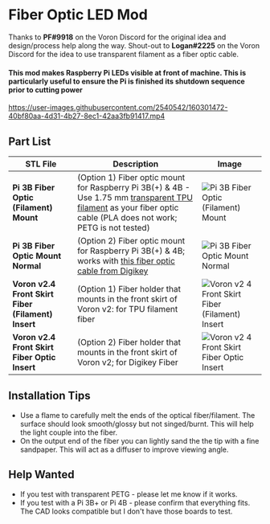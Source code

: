 # Fiber Optic LED Mod

Thanks to **PF#9918** on the Voron Discord for the original idea and design/process help along the way. 
Shout-out to **Logan#2225** on the Voron Discord for the idea to use transparent filament as a fiber optic cable.

#### This mod makes Raspberry Pi LEDs visible at front of machine.  This is particularly useful to ensure the Pi is finished its shutdown sequence prior to cutting power

https://user-images.githubusercontent.com/2540542/160301472-40bf80aa-4d31-4b27-8ec1-42aa3fb91417.mp4

## Part List
| STL File | Description | Image |
| --- | --- | --- |
| **Pi 3B Fiber Optic (Filament) Mount** | (Option 1) Fiber optic mount for Raspberry Pi 3B(+) & 4B - Use 1.75 mm [transparent TPU filament](https://www.amazon.ca/SainSmart-Flexible-Printing-Filament-Dimensional/dp/B00TI3JUWO) as your fiber optic cable (PLA does not work; PETG is not tested) | ![Pi 3B Fiber Optic (Filament) Mount](https://user-images.githubusercontent.com/2540542/160407918-8cb7a257-38bb-4d65-8b85-656e7d282615.jpg) |
| **Pi 3B Fiber Optic Mount Normal** | (Option 2) Fiber optic mount for Raspberry Pi 3B(+) & 4B; works with [this fiber optic cable from Digikey](https://www.digikey.ca/en/products/detail/industrial-fiber-optics/IF-C-E1000/356536) | ![Pi 3B Fiber Optic Mount Normal](https://user-images.githubusercontent.com/2540542/160301752-9d2c598a-7a3c-4dd7-bb3d-7071755d836e.jpg) |
| **Voron v2.4 Front Skirt Fiber (Filament) Insert** | (Option 1) Fiber holder that mounts in the front skirt of Voron v2: for TPU filament fiber| ![Voron v2 4 Front Skirt Fiber (Filament) Insert](https://user-images.githubusercontent.com/2540542/160408020-214cc23d-7884-45b4-b743-5efb22091f68.jpg) |
| **Voron v2.4 Front Skirt Fiber Optic Insert** | (Option 2) Fiber holder that mounts in the front skirt of Voron v2; for Digikey Fiber| ![Voron v2 4 Front Skirt Fiber Optic Insert](https://user-images.githubusercontent.com/2540542/160301779-df3b16f0-783c-4b96-9b97-3c9c18a715c4.jpg) |

## Installation Tips
* Use a flame to carefully melt the ends of the optical fiber/filament.  The surface should look smooth/glossy but not singed/burnt.  This will help the light couple into the fiber.
* On the output end of the fiber you can lightly sand the the tip with a fine sandpaper.  This will act as a diffuser to improve viewing angle.

## Help Wanted
* If you test with transparent PETG - please let me know if it works.
* If you test with a Pi 3B+ or Pi 4B - please confirm that everything fits.  The CAD looks compatible but I don't have those boards to test.
